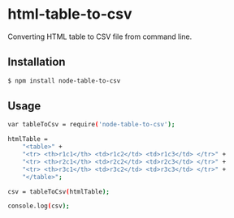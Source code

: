 # html-table-to-csv

Converting HTML table to CSV file from command line.

## Installation
```sh
$ npm install node-table-to-csv
```

## Usage
```sh
var tableToCsv = require('node-table-to-csv');

htmlTable = 
	"<table>" +
	"<tr> <th>r1c1</th> <td>r1c2</td> <td>r1c3</td> </tr>" +
	"<tr> <th>r2c1</th> <td>r2c2</td> <td>r2c3</td> </tr>" +
	"<tr> <th>r3c1</th> <td>r3c2</td> <td>r3c3</td> </tr>" +
	"</table>";

csv = tableToCsv(htmlTable);

console.log(csv);
```
